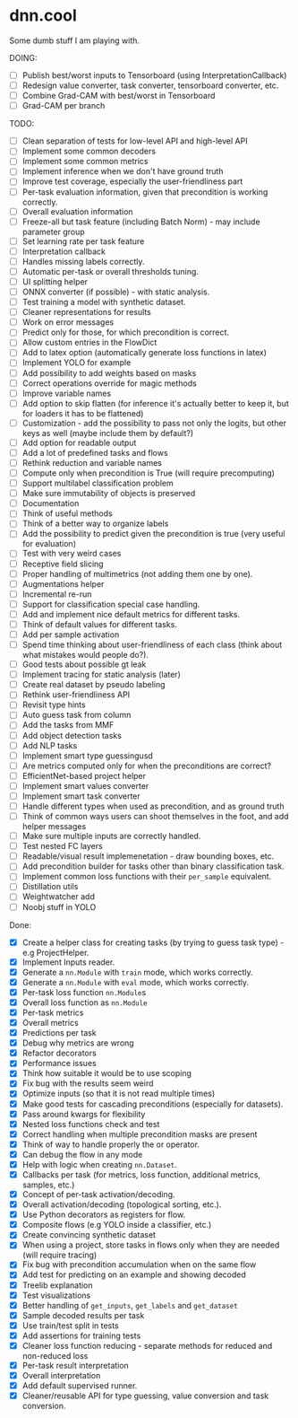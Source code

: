 # dnn.cool

Some dumb stuff I am playing with.

DOING:

- [ ] Publish best/worst inputs to Tensorboard (using InterpretationCallback)
- [ ] Redesign value converter, task converter, tensorboard converter, etc.
- [ ] Combine Grad-CAM with best/worst in Tensorboard
- [ ] Grad-CAM per branch

TODO:

- [ ] Clean separation of tests for low-level API and high-level API
- [ ] Implement some common decoders
- [ ] Implement some common metrics
- [ ] Implement inference when we don't have ground truth
- [ ] Improve test coverage, especially the user-friendliness part
- [ ] Per-task evaluation information, given that precondition is working correctly.
- [ ] Overall evaluation information
- [ ] Freeze-all but task feature (including Batch Norm) - may include parameter group
- [ ] Set learning rate per task feature
- [ ] Interpretation callback
- [ ] Handles missing labels correctly.
- [ ] Automatic per-task or overall thresholds tuning.
- [ ] UI splitting helper
- [ ] ONNX converter (if possible) - with static analysis.
- [ ] Test training a model with synthetic dataset.
- [ ] Cleaner representations for results
- [ ] Work on error messages
- [ ] Predict only for those, for which precondition is correct.
- [ ] Allow custom entries in the FlowDict
- [ ] Add to latex option (automatically generate loss functions in latex)
- [ ] Implement YOLO for example
- [ ] Add possibility to add weights based on masks
- [ ] Correct operations override for magic methods
- [ ] Improve variable names
- [ ] Add option to skip flatten (for inference it's actually better to keep it, but for loaders it has to be flattened)
- [ ] Customization - add the possibility to pass not only the logits, but other keys as well (maybe include them by default?)
- [ ] Add option for readable output
- [ ] Add a lot of predefined tasks and flows
- [ ] Rethink reduction and variable names
- [ ] Compute only when precondition is True (will require precomputing)
- [ ] Support multilabel classification problem
- [ ] Make sure immutability of objects is preserved
- [ ] Documentation
- [ ] Think of useful methods
- [ ] Think of a better way to organize labels
- [ ] Add the possibility to predict given the precondition is true (very useful for evaluation)
- [ ] Test with very weird cases
- [ ] Receptive field slicing
- [ ] Proper handling of multimetrics (not adding them one by one).
- [ ] Augmentations helper
- [ ] Incremental re-run
- [ ] Support for classification special case handling.
- [ ] Add and implement nice default metrics for different tasks.
- [ ] Think of default values for different tasks.
- [ ] Add per sample activation
- [ ] Spend time thinking about user-friendliness of each class (think about what mistakes would people do?).
- [ ] Good tests about possible gt leak
- [ ] Implement tracing for static analysis (later)
- [ ] Create real dataset by pseudo labeling
- [ ] Rethink user-friendliness API
- [ ] Revisit type hints
- [ ] Auto guess task from column
- [ ] Add the tasks from MMF
- [ ] Add object detection tasks
- [ ] Add NLP tasks
- [ ] Implement smart type guessingusd 
- [ ] Are metrics computed only for when the preconditions are correct?
- [ ] EfficientNet-based project helper
- [ ] Implement smart values converter
- [ ] Implement smart task converter
- [ ] Handle different types when used as precondition, and as ground truth
- [ ] Think of common ways users can shoot themselves in the foot, and add helper messages
- [ ] Make sure multiple inputs are correctly handled.
- [ ] Test nested FC layers
- [ ] Readable/visual result implemenetation - draw bounding boxes, etc.
- [ ] Add precondition builder for tasks other than binary classification task.
- [ ] Implement common loss functions with their `per_sample` equivalent.
- [ ] Distillation utils
- [ ] Weightwatcher add
- [ ] Noobj stuff in YOLO

Done: 

- [x] Create a helper class for creating tasks (by trying to guess task type) - e.g ProjectHelper.
- [x] Implement Inputs reader.
- [x] Generate a `nn.Module` with `train` mode, which works correctly.
- [x] Generate a `nn.Module` with `eval` mode, which works correctly.
- [x] Per-task loss function `nn.Module`s
- [x] Overall loss function as `nn.Module`
- [x] Per-task metrics
- [x] Overall metrics
- [x] Predictions per task
- [x] Debug why metrics are wrong
- [x] Refactor decorators
- [x] Performance issues
- [x] Think how suitable it would be to use scoping
- [x] Fix bug with the results seem weird
- [x] Optimize inputs (so that it is not read multiple times)
- [x] Make good tests for cascading preconditions (especially for datasets).
- [x] Pass around kwargs for flexibility
- [x] Nested loss functions check and test
- [x] Correct handling when multiple precondition masks are present
- [x] Think of way to handle properly the or operator.
- [x] Can debug the flow in any mode
- [x] Help with logic when creating `nn.Dataset`.
- [x] Callbacks per task (for metrics, loss function, additional metrics, samples, etc.)
- [x] Concept of per-task activation/decoding.
- [x] Overall activation/decoding (topological sorting, etc.).
- [x] Use Python decorators as registers for flow.
- [x] Composite flows (e.g YOLO inside a classifier, etc.)
- [x] Create convincing synthetic dataset
- [x] When using a project, store tasks in flows only when they are needed (will require tracing)
- [x] Fix bug with precondition accumulation when on the same flow
- [x] Add test for predicting on an example and showing decoded
- [x] Treelib explanation
- [x] Test visualizations
- [x] Better handling of `get_inputs`, `get_labels` and `get_dataset`
- [x] Sample decoded results per task
- [x] Use train/test split in tests
- [x] Add assertions for training tests
- [x] Cleaner loss function reducing - separate methods for reduced and non-reduced loss
- [x] Per-task result interpretation
- [x] Overall interpretation
- [x] Add default supervised runner.
- [x] Cleaner/reusable API for type guessing, value conversion and task conversion.
